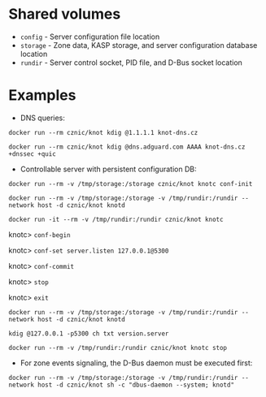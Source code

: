# Shared volumes
- `config` - Server configuration file location
- `storage` - Zone data, KASP storage, and server configuration database location
- `rundir` - Server control socket, PID file, and D-Bus socket location

# Examples
- DNS queries:

 `docker run --rm cznic/knot kdig @1.1.1.1 knot-dns.cz`

 `docker run --rm cznic/knot kdig @dns.adguard.com AAAA knot-dns.cz +dnssec +quic`

- Controllable server with persistent configuration DB:

 `docker run --rm -v /tmp/storage:/storage cznic/knot knotc conf-init`

 `docker run --rm -v /tmp/storage:/storage -v /tmp/rundir:/rundir --network host -d cznic/knot knotd`

 `docker run -it --rm -v /tmp/rundir:/rundir cznic/knot knotc`

  knotc> `conf-begin`

  knotc> `conf-set server.listen 127.0.0.1@5300`

  knotc> `conf-commit`

  knotc> `stop`

  knotc> `exit`

 `docker run --rm -v /tmp/storage:/storage -v /tmp/rundir:/rundir --network host -d cznic/knot knotd`

 `kdig @127.0.0.1 -p5300 ch txt version.server`

 `docker run --rm -v /tmp/rundir:/rundir cznic/knot knotc stop`

- For zone events signaling, the D-Bus daemon must be executed first:

 `docker run --rm -v /tmp/storage:/storage -v /tmp/rundir:/rundir --network host -d cznic/knot sh -c "dbus-daemon --system; knotd"`
